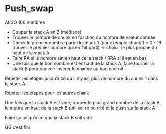 # Push_swap


ALGO 100 nombres

- Couper la stack A en 2 (médiane)
- Trouver le nombre de chunk en fonction du nombre de valeur donnée
- Check le premier nombre parmi le chunk 1 (par exemple chunk 1 = 0 - 19 trouver le premier nombre qui en fait parti) -> choisir le plus proche du haut de la stack A
- Faire RA si le nombre est en haut de la stack / RRA si il est en bas
- Une fois que le bon nombre est en haut de la stack A, faire tourner la stack B pour pouvoir insérer le nombre au bon endroit 


Répéter les étapes jusqu’a ce qu’il n’y est plus de nombre du chunk 1 dans la  stack A


Répéter les étapes pour les autres chunk

Une fois que la stack A est vide, trouver le plus grand nombre de la stack B, le mettre en haut de la stack B (utiliser rb ou rrb) et le push sur la stack A 

Faire ça jusqu’a ce que la stack B soit vide 

GG c’est fini
